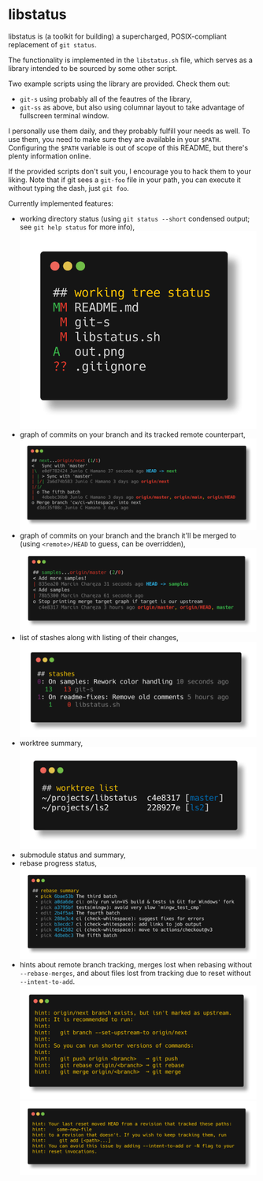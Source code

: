 # libstatus

libstatus is (a toolkit for building) a supercharged, POSIX-compliant
replacement of `git status`.

The functionality is implemented in the `libstatus.sh` file, which serves as
a library intended to be sourced by some other script.

Two example scripts using the library are provided. Check them out:
  - `git-s` using probably all of the feautres of the library,
  - `git-ss` as above, but also using columnar layout to take advantage of
    fullscreen terminal window.

I personally use them daily, and they probably fulfill your needs as well. To
use them, you need to make sure they are available in your `$PATH`. Configuring
the `$PATH` variable is out of scope of this README, but there's plenty
information online.

If the provided scripts don't suit you, I encourage you to hack them to your
liking. Note that if git sees a `git-foo` file in your path, you can execute it
without typing the dash, just `git foo`.

Currently implemented features:
  - working directory status (using `git status --short` condensed output; see `git help status` for more info),
    <img src="./img/working-tree-status.png" alt="Render of working tree status" />
  - graph of commits on your branch and its tracked remote counterpart,
    <img src="./img/current-and-upstream-graph.png" alt="Render of current branch and upstream graph" />
  - graph of commits on your branch and the branch it'll be merged to (using `<remote>/HEAD` to guess, can be overridden),
    <img src="./img/current-and-target-graph.png" alt="Render of current branch and merge target graph" />
  - list of stashes along with listing of their changes,
    <img src="./img/stashes.png" alt="Render of stash list" />
  - worktree summary,
    <img src="./img/worktrees.png" alt="Render of worktree list" />
  - submodule status and summary,
  - rebase progress status,
    <img src="./img/rebase-summary.png" alt="Render of rebase summary" />
  - hints about remote branch tracking, merges lost when rebasing without `--rebase-merges`,
    and about files lost from tracking due to reset without `--intent-to-add`.
    <img src="./img/untracked-hint.png" alt="Render of hint about untracked remote branch" />
    <img src="./img/intent-to-add-hint.png" alt="Render of hint about files lost due to reset" />
